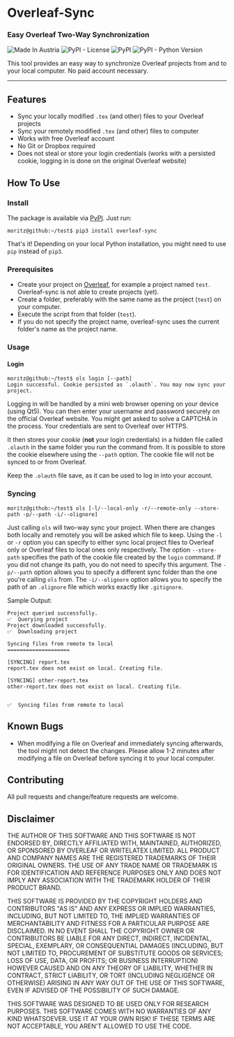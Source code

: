 # Overleaf-Sync
### Easy Overleaf Two-Way Synchronization

![Made In Austria](https://img.shields.io/badge/Made%20in-Austria-%23ED2939.svg) ![PyPI - License](https://img.shields.io/pypi/l/overleaf-sync.svg) ![PyPI](https://img.shields.io/pypi/v/overleaf-sync.svg) ![PyPI - Python Version](https://img.shields.io/pypi/pyversions/overleaf-sync.svg)

This tool provides an easy way to synchronize Overleaf projects from and to your local computer. No paid account necessary.

----

## Features
- Sync your locally modified `.tex` (and other) files to your Overleaf projects
- Sync your remotely modified `.tex` (and other) files to computer
- Works with free Overleaf account
- No Git or Dropbox required
- Does not steal or store your login credentials (works with a persisted cookie, logging in is done on the original Overleaf website)

## How To Use
### Install
The package is available via [PyPI](https://pypi.org/project/overleaf-sync/). Just run:

```
moritz@github:~/test$ pip3 install overleaf-sync
```

That's it! Depending on your local Python installation, you might need to use `pip` instead of `pip3`.

### Prerequisites
- Create your project on [Overleaf](https://www.overleaf.com/project), for example a project named `test`. Overleaf-sync is not able to create projects (yet).
- Create a folder, preferably with the same name as the project (`test`) on your computer.
- Execute the script from that folder (`test`).
- If you do not specify the project name, overleaf-sync uses the current folder's name as the project name.

### Usage
#### Login
```
moritz@github:~/test$ ols login [--path]
Login successful. Cookie persisted as `.olauth`. You may now sync your project.
```

Logging in will be handled by a mini web browser opening on your device (using Qt5). You can then enter your username and password securely on the official Overleaf website. You might get asked to solve a CAPTCHA in the process. Your credentials are sent to Overleaf over HTTPS.

It then stores your *cookie* (**not** your login credentials) in a hidden file called `.olauth` in the same folder you run the command from. It is possible to store the cookie elsewhere using the `--path` option. The cookie file will not be synced to or from Overleaf.

Keep the `.olauth` file save, as it can be used to log in into your account.

### Syncing
```
moritz@github:~/test$ ols [-l/--local-only -r/--remote-only --store-path -p/--path -i/--olignore]
```

Just calling `ols` will two-way sync your project. When there are changes both locally and remotely you will be asked which file to keep. Using the `-l` or `-r` option you can specify to either sync local project files to Overleaf only or Overleaf files to local ones only respectively. The option `--store-path` specifies the path of the cookie file created by the `login` command. If you did not change its path, you do not need to specify this argument. The `-p/--path` option allows you to specify a different sync folder than the one you're calling `ols` from. The `-i/--olignore` option allows you to specify the path of an `.olignore` file which works exactly like `.gitignore`.

Sample Output:

```
Project queried successfully.
✅  Querying project
Project downloaded successfully.
✅  Downloading project

Syncing files from remote to local
====================

[SYNCING] report.tex
report.tex does not exist on local. Creating file.

[SYNCING] other-report.tex
other-report.tex does not exist on local. Creating file.


✅  Syncing files from remote to local
```

## Known Bugs
- When modifying a file on Overleaf and immediately syncing afterwards, the tool might not detect the changes. Please allow 1-2 minutes after modifying a file on Overleaf before syncing it to your local computer.

## Contributing

All pull requests and change/feature requests are welcome.

## Disclaimer
THE AUTHOR OF THIS SOFTWARE AND THIS SOFTWARE IS NOT ENDORSED BY, DIRECTLY AFFILIATED WITH, MAINTAINED, AUTHORIZED, OR SPONSORED BY OVERLEAF OR WRITELATEX LIMITED. ALL PRODUCT AND COMPANY NAMES ARE THE REGISTERED TRADEMARKS OF THEIR ORIGINAL OWNERS. THE USE OF ANY TRADE NAME OR TRADEMARK IS FOR IDENTIFICATION AND REFERENCE PURPOSES ONLY AND DOES NOT IMPLY ANY ASSOCIATION WITH THE TRADEMARK HOLDER OF THEIR PRODUCT BRAND.

THIS SOFTWARE IS PROVIDED BY THE COPYRIGHT HOLDERS AND CONTRIBUTORS "AS IS" AND ANY EXPRESS OR IMPLIED WARRANTIES, INCLUDING, BUT NOT LIMITED TO, THE IMPLIED WARRANTIES OF MERCHANTABILITY AND FITNESS FOR A PARTICULAR PURPOSE ARE DISCLAIMED. IN NO EVENT SHALL THE COPYRIGHT OWNER OR CONTRIBUTORS BE LIABLE FOR ANY DIRECT, INDIRECT, INCIDENTAL, SPECIAL, EXEMPLARY, OR CONSEQUENTIAL DAMAGES (INCLUDING, BUT NOT LIMITED TO, PROCUREMENT OF SUBSTITUTE GOODS OR SERVICES; LOSS OF USE, DATA, OR PROFITS; OR BUSINESS INTERRUPTION) HOWEVER CAUSED AND ON ANY THEORY OF LIABILITY, WHETHER IN CONTRACT, STRICT LIABILITY, OR TORT (INCLUDING NEGLIGENCE OR OTHERWISE) ARISING IN ANY WAY OUT OF THE USE OF THIS SOFTWARE, EVEN IF ADVISED OF THE POSSIBILITY OF SUCH DAMAGE.

THIS SOFTWARE WAS DESIGNED TO BE USED ONLY FOR RESEARCH PURPOSES. THIS SOFTWARE COMES WITH NO WARRANTIES OF ANY KIND WHATSOEVER. USE IT AT YOUR OWN RISK! IF THESE TERMS ARE NOT ACCEPTABLE, YOU AREN'T ALLOWED TO USE THE CODE.

